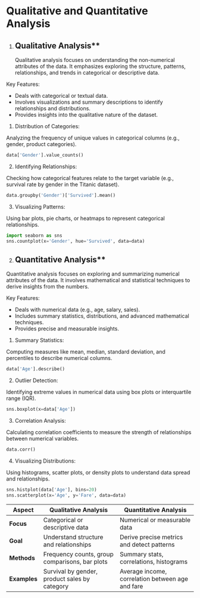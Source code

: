 # Qualitative and Quantitative Analysis

1. ## Qualitative Analysis**

   Qualitative analysis focuses on understanding the non-numerical attributes of the data. It emphasizes exploring the structure, patterns, relationships, and trends in categorical or descriptive data.

Key Features:
- Deals with categorical or textual data.
- Involves visualizations and summary descriptions to identify relationships and distributions.
- Provides insights into the qualitative nature of the dataset.

1. Distribution of Categories:

Analyzing the frequency of unique values in categorical columns (e.g., gender, product categories).
```python
data['Gender'].value_counts()
```

2. Identifying Relationships:

Checking how categorical features relate to the target variable (e.g., survival rate by gender in the Titanic dataset).
```python
data.groupby('Gender')['Survived'].mean()
```
3. Visualizing Patterns:

Using bar plots, pie charts, or heatmaps to represent categorical relationships.
```python
import seaborn as sns
sns.countplot(x='Gender', hue='Survived', data=data)
```

2. ## Quantitative Analysis**
Quantitative analysis focuses on exploring and summarizing numerical attributes of the data. It involves mathematical and statistical techniques to derive insights from the numbers.

Key Features:
- Deals with numerical data (e.g., age, salary, sales).
- Includes summary statistics, distributions, and advanced mathematical techniques.
- Provides precise and measurable insights.

1. Summary Statistics:

Computing measures like mean, median, standard deviation, and percentiles to describe numerical columns.  
```python
data['Age'].describe()
```

2. Outlier Detection:

Identifying extreme values in numerical data using box plots or interquartile range (IQR).
```python
sns.boxplot(x=data['Age'])
```

3. Correlation Analysis:

Calculating correlation coefficients to measure the strength of relationships between numerical variables.
```python
data.corr()
```
4. Visualizing Distributions:

Using histograms, scatter plots, or density plots to understand data spread and relationships.

```python
sns.histplot(data['Age'], bins=20)
sns.scatterplot(x='Age', y='Fare', data=data)

```


| Aspect               | Qualitative Analysis                           | Quantitative Analysis                        |
|----------------------|-----------------------------------------------|----------------------------------------------|
| **Focus**            | Categorical or descriptive data               | Numerical or measurable data                |
| **Goal**             | Understand structure and relationships        | Derive precise metrics and detect patterns  |
| **Methods**          | Frequency counts, group comparisons, bar plots| Summary stats, correlations, histograms     |
| **Examples**         | Survival by gender, product sales by category | Average income, correlation between age and fare |

